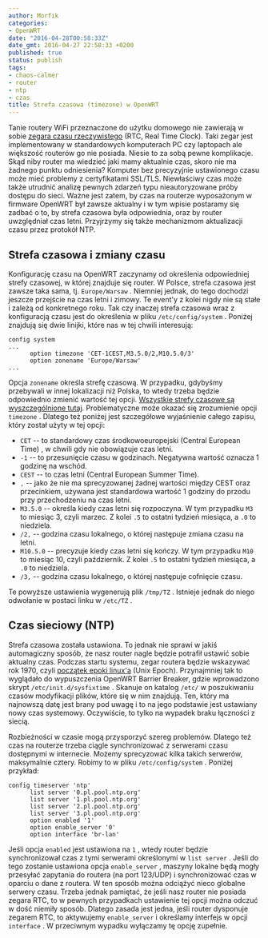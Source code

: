 ```yaml
---
author: Morfik
categories:
- OpenWRT
date: "2016-04-28T00:58:33Z"
date_gmt: 2016-04-27 22:58:33 +0200
published: true
status: publish
tags:
- chaos-calmer
- router
- ntp
- czas
title: Strefa czasowa (timezone) w OpenWRT
---
```


Tanie routery WiFi przeznaczone do użytku domowego nie zawierają w sobie [zegara czasu
rzeczywistego][1] (RTC, Real Time Clock). Taki zegar jest implementowany w standardowych
komputerach PC czy laptopach ale większość routerów go nie posiada. Niesie to za sobą pewne
komplikacje. Skąd niby router ma wiedzieć jaki mamy aktualnie czas, skoro nie ma żadnego punktu
odniesienia? Komputer bez precyzyjnie ustawionego czasu może mieć problemy z certyfikatami SSL/TLS.
Niewłaściwy czas może także utrudnić analizę pewnych zdarzeń typu nieautoryzowane próby dostępu do
sieci. Ważne jest zatem, by czas na routerze wyposażonym w firmware OpenWRT był zawsze aktualny i w
tym wpisie postaramy się zadbać o to, by strefa czasowa była odpowiednia, oraz by router uwzględniał
czas letni. Przyjrzymy się także mechanizmom aktualizacji czasu przez protokół NTP.

<!--more-->
## Strefa czasowa i zmiany czasu

Konfigurację czasu na OpenWRT zaczynamy od określenia odpowiedniej strefy czasowej, w której
znajduje się router. W Polsce, strefa czasowa jest zawsze taka sama, tj. `Europe/Warsaw` . Niemniej
jednak, do tego dochodzi jeszcze przejście na czas letni i zimowy. Te event'y z kolei nigdy nie są
stałe i zależą od konkretnego roku. Tak czy inaczej strefa czasowa wraz z konfiguracją czasu jest do
określenia w pliku `/etc/config/system` . Poniżej znajdują się dwie linijki, które nas w tej chwili
interesują:

    config system
    ...
          option timezone 'CET-1CEST,M3.5.0/2,M10.5.0/3'
          option zonename 'Europe/Warsaw'
    ...

Opcja `zonename` określa strefę czasową. W przypadku, gdybyśmy przebywali w innej lokalizacji niż
Polska, to wtedy trzeba będzie odpowiednio zmienić wartość tej opcji. [Wszystkie strefy czasowe są
wyszczególnione tutaj][2]. Problematyczne może okazać się zrozumienie opcji `timezone` . Dlatego
też poniżej jest szczegółowe wyjaśnienie całego zapisu, który został użyty w tej opcji:

  - `CET` -- to standardowy czas środkowoeuropejski (Central European Time) , w chwili gdy nie
    obowiązuje czas letni.
  - `-1` -- to przesunięcie czasu w godzinach. Negatywna wartość oznacza 1 godzinę na wschód.
  - `CEST` -- to czas letni (Central European Summer Time).
  - `,` -- jako że nie ma sprecyzowanej żadnej wartości między CEST oraz przecinkiem, używana jest
    standardowa wartość 1 godziny do przodu przy przechodzeniu na czas letni.
  - `M3.5.0` -- określa kiedy czas letni się rozpoczyna. W tym przypadku `M3` to miesiąc 3, czyli
    marzec. Z kolei `.5` to ostatni tydzień miesiąca, a `.0` to niedziela.
  - `/2,` -- godzina czasu lokalnego, o której następuje zmiana czasu na letni.
  - `M10.5.0` -- precyzuje kiedy czas letni się kończy. W tym przypadku `M10` to miesiąc 10, czyli
    październik. Z kolei `.5` to ostatni tydzień miesiąca, a `.0` to niedziela.
  - `/3,` -- godzina czasu lokalnego, o której następuje cofnięcie czasu.

Te powyższe ustawienia wygenerują plik `/tmp/TZ` . Istnieje jednak do niego odwołanie w postaci
linku w `/etc/TZ` .

## Czas sieciowy (NTP)

Strefa czasowa została ustawiona. To jednak nie sprawi w jakiś automagiczny sposób, że nasz router
nagle będzie potrafił ustawić sobie aktualny czas. Podczas startu systemu, zegar routera będzie
wskazywać rok 1970, czyli [początek epoki linux'a][3] (Unix Epoch). Przynajmniej tak to wyglądało
do wypuszczenia OpenWRT Barrier Breaker, gdzie wprowadzono skrypt `/etc/init.d/sysfixtime` . Skanuje
on katalog `/etc/` w poszukiwaniu czasów modyfikacji plików, które się w nim znajdują. Ten, który ma
najnowszą datę jest brany pod uwagę i to na jego podstawie jest ustawiany nowy czas systemowy.
Oczywiście, to tylko na wypadek braku łączności z siecią.

Rozbieżności w czasie mogą przysporzyć szereg problemów. Dlatego też czas na routerze trzeba ciągle
synchronizować z serwerami czasu dostępnymi w internecie. Możemy sprecyzować kilka takich serwerów,
maksymalnie cztery. Robimy to w pliku `/etc/config/system` . Poniżej przykład:

    config timeserver 'ntp'
          list server '0.pl.pool.ntp.org'
          list server '1.pl.pool.ntp.org'
          list server '2.pl.pool.ntp.org'
          list server '3.pl.pool.ntp.org'
          option enabled '1'
          option enable_server '0'
          option interface 'br-lan'

Jeśli opcja `enabled` jest ustawiona na `1` , wtedy router będzie synchronizował czas z tymi
serwerami określonymi w `list server` . Jeśli do tego zostanie ustawiona opcja `enable_server` ,
maszyny lokalne będą mogły przesyłać zapytania do routera (na port 123/UDP) i synchronizować czas w
oparciu o dane z routera. W ten sposób można odciążyć nieco globalne serwery czasu. Trzeba jednak
pamiętać, że jeśli nasz router nie posiada zegara RTC, to w pewnych przypadkach ustawienie tej opcji
można odczuć w dość niemiły sposób. Dlatego zasada jest jedna, jeśli router dysponuje zegarem RTC,
to aktywujemy `enable_server` i określamy interfejs w opcji `interface` . W przeciwnym wypadku
wyłączamy tę opcję zupełnie.


[1]: https://pl.wikipedia.org/wiki/Zegar_czasu_rzeczywistego
[2]: https://wiki.openwrt.org/doc/uci/system#time_zones
[3]: https://pl.wikipedia.org/wiki/Czas_uniksowy
